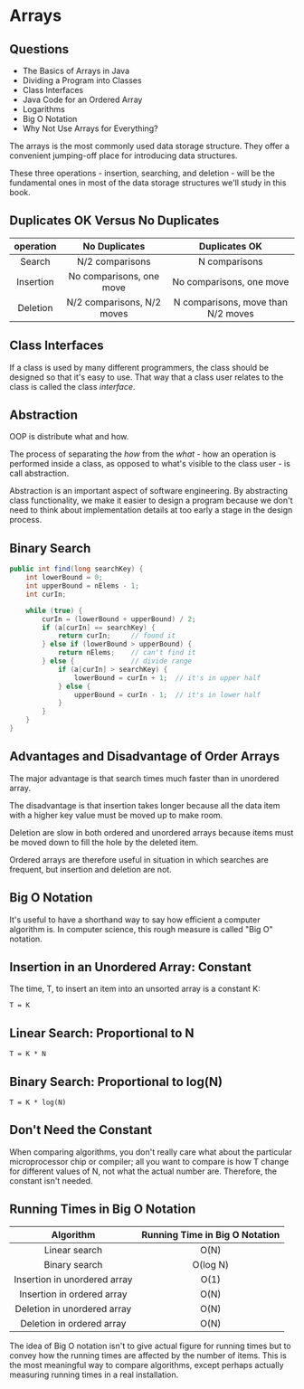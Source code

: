 # Arrays

## Questions
* The Basics of Arrays in Java
* Dividing a Program into Classes
* Class Interfaces
* Java Code for an Ordered Array
* Logarithms
* Big O Notation
* Why Not Use Arrays for Everything?

The arrays is the most commonly used data storage structure. They offer a convenient jumping-off place for introducing data structures.

These three operations - insertion, searching, and deletion - will be the fundamental ones in most of the data storage structures we'll study in this book.

## Duplicates OK Versus No Duplicates
|operation|No Duplicates|Duplicates OK|
|:---:|:---:|:---:|
|Search|N/2 comparisons|N comparisons|
|Insertion|No comparisons, one move|No comparisons, one move|
|Deletion|N/2 comparisons, N/2 moves|N comparisons, move than N/2 moves|

## Class Interfaces
If a class is used by many different programmers, the class should be designed so that it's easy to use. That way that a class user relates to the class is called the class *interface*.

## Abstraction
OOP is distribute what and how.

The process of separating the *how* from the *what* - how an operation is performed inside a class, as opposed to what's visible to the class user - is call abstraction.

Abstraction is an important aspect of software engineering. By abstracting class functionality, we make it easier to design a program because we don't need to think about implementation details at too early a stage in the design process.

## Binary Search
```java
public int find(long searchKey) {
	int lowerBound = 0;
	int upperBound = nElems - 1;
	int curIn;

	while (true) {
		curIn = (lowerBound + upperBound) / 2;
		if (a[curIn] == searchKey) {
			return curIn;     // found it
		} else if (lowerBound > upperBound) {
			return nElems;	  // can't find it
		} else {              // divide range
			if (a[curIn] > searchKey) {
				lowerBound = curIn + 1;  // it's in upper half
			} else {
				upperBound = curIn - 1;  // it's in lower half
			}
		}
	}
}
```

## Advantages and Disadvantage of Order Arrays
The major advantage is that search times much faster than in unordered array.

The disadvantage is that insertion takes longer because all the data item with a higher key value must be moved up to make room.

Deletion are slow in both ordered and unordered arrays because items must be moved down to fill the hole by the deleted item.

Ordered arrays are therefore useful in situation in which searches are frequent, but insertion and deletion are not.

## Big O Notation
It's useful to have a shorthand way to say how efficient a computer algorithm is. In computer science, this rough measure is called "Big O" notation.

## Insertion in an Unordered Array: Constant

The time, T, to insert an item into an unsorted array is a constant K:
```
T = K
```

## Linear Search: Proportional to N
```
T = K * N
```

## Binary Search: Proportional to log(N)
```
T = K * log(N)
```

## Don't Need the Constant
When comparing algorithms, you don't really care what about the particular microprocessor chip or compiler; all you want to compare is how T change for different values of N, not what the actual number are. Therefore, the constant isn't needed.

## Running Times in Big O Notation
|Algorithm|Running Time in Big O Notation|
|:---:|:---:|
|Linear search|O(N)|
|Binary search|O(log N)|
|Insertion in unordered array|O(1)|
|Insertion in ordered array|O(N)|
|Deletion in unordered array|O(N)|
|Deletion in ordered array|O(N)|


The idea of Big O notation isn't to give actual figure for running times but to convey how the running times are affected by the number of items. This is the most meaningful way to compare algorithms, except perhaps actually measuring running times in a real installation.
